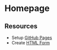 # Homepage

## Resources
- Setup [GitHub Pages](https://help.github.com/en/github/working-with-github-pages/creating-a-github-pages-site)
- Create [HTML Form](https://github.com/dwyl/learn-to-send-email-via-google-script-html-no-server)

